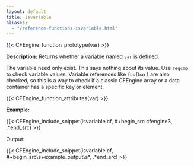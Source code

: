 ```yaml
---
layout: default
title: isvariable
aliases:
  - "/reference-functions-isvariable.html"
---
```


{{< CFEngine_function_prototype(var) >}}

**Description:** Returns whether a variable named `var` is defined.

The variable need only exist. This says nothing about its value. Use
`regcmp` to check variable values. Variable references like `foo[bar]`
are also checked, so this is a way to check if a classic CFEngine
array or a data container has a specific key or element.

{{< CFEngine_function_attributes(var) >}}

**Example:**

{{< CFEngine_include_snippet(isvariable.cf, #\+begin_src cfengine3, .*end_src) >}}

Output:

{{< CFEngine_include_snippet(isvariable.cf, #\+begin_src\s+example_output\s*, .*end_src) >}}
